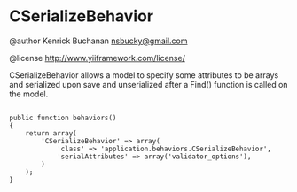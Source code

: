 # CSerializeBehavior

@author Kenrick Buchanan <nsbucky@gmail.com>

@license http://www.yiiframework.com/license/

CSerializeBehavior allows a model to specify some attributes to be arrays and serialized upon save and unserialized after a Find() function is called on the model.

<code>
public function behaviors()
{
    return array(
        'CSerializeBehavior' => array(
            'class' => 'application.behaviors.CSerializeBehavior',
            'serialAttributes' => array('validator_options'),
        )
    );
}
</code>